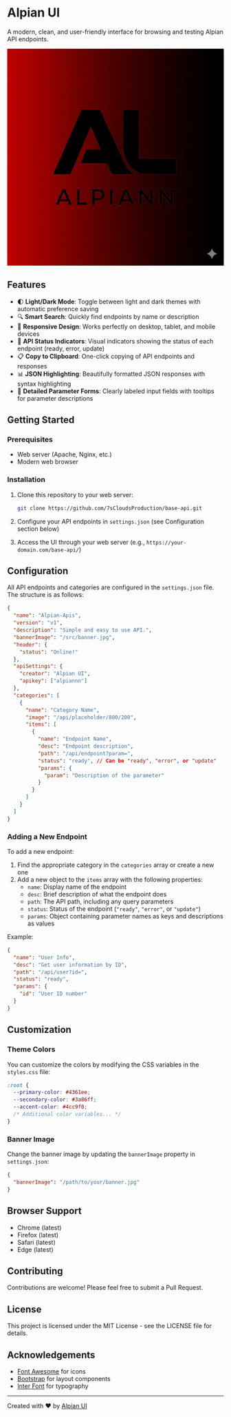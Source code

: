 # Alpian UI

A modern, clean, and user-friendly interface for browsing and testing Alpian API endpoints.

![Alpian UI Screenshot](image.png)

## Features

- 🌓 **Light/Dark Mode**: Toggle between light and dark themes with automatic preference saving
- 🔍 **Smart Search**: Quickly find endpoints by name or description
- 📱 **Responsive Design**: Works perfectly on desktop, tablet, and mobile devices
- 🔄 **API Status Indicators**: Visual indicators showing the status of each endpoint (ready, error, update)
- 📋 **Copy to Clipboard**: One-click copying of API endpoints and responses
- 📊 **JSON Highlighting**: Beautifully formatted JSON responses with syntax highlighting
- 📝 **Detailed Parameter Forms**: Clearly labeled input fields with tooltips for parameter descriptions

## Getting Started

### Prerequisites

- Web server (Apache, Nginx, etc.)
- Modern web browser

### Installation

1. Clone this repository to your web server:
   ```bash
   git clone https://github.com/7sCloudsProduction/base-api.git
   ```

2. Configure your API endpoints in `settings.json` (see Configuration section below)

3. Access the UI through your web server (e.g., `https://your-domain.com/base-api/`)

## Configuration

All API endpoints and categories are configured in the `settings.json` file. The structure is as follows:

```json
{
  "name": "Alpian-Apis",
  "version": "v1",
  "description": "Simple and easy to use API.",
  "bannerImage": "/src/banner.jpg",
  "header": {
    "status": "Online!"
  },
  "apiSettings": {
    "creator": "Alpian UI", 
    "apikey": ["alpiannn"]
  },
  "categories": [
    {
      "name": "Category Name",
      "image": "/api/placeholder/800/200",
      "items": [
        {
          "name": "Endpoint Name",
          "desc": "Endpoint description",
          "path": "/api/endpoint?param=",
          "status": "ready", // Can be "ready", "error", or "update"
          "params": {
            "param": "Description of the parameter"
          }
        }
      ]
    }
  ]
}
```

### Adding a New Endpoint

To add a new endpoint:

1. Find the appropriate category in the `categories` array or create a new one
2. Add a new object to the `items` array with the following properties:
   - `name`: Display name of the endpoint
   - `desc`: Brief description of what the endpoint does
   - `path`: The API path, including any query parameters
   - `status`: Status of the endpoint (`"ready"`, `"error"`, or `"update"`)
   - `params`: Object containing parameter names as keys and descriptions as values

Example:
```json
{
  "name": "User Info",
  "desc": "Get user information by ID",
  "path": "/api/user?id=",
  "status": "ready",
  "params": {
    "id": "User ID number"
  }
}
```

## Customization

### Theme Colors

You can customize the colors by modifying the CSS variables in the `styles.css` file:

```css
:root {
  --primary-color: #4361ee;
  --secondary-color: #3a86ff;
  --accent-color: #4cc9f0;
  /* Additional color variables... */
}
```

### Banner Image

Change the banner image by updating the `bannerImage` property in `settings.json`:

```json
{
  "bannerImage": "/path/to/your/banner.jpg"
}
```

## Browser Support

- Chrome (latest)
- Firefox (latest)
- Safari (latest)
- Edge (latest)

## Contributing

Contributions are welcome! Please feel free to submit a Pull Request.

## License

This project is licensed under the MIT License - see the LICENSE file for details.

## Acknowledgements

- [Font Awesome](https://fontawesome.com/) for icons
- [Bootstrap](https://getbootstrap.com/) for layout components
- [Inter Font](https://fonts.google.com/specimen/Inter) for typography

---

Created with ❤️ by [Alpian UI](https://wa.me/6287781287196)
